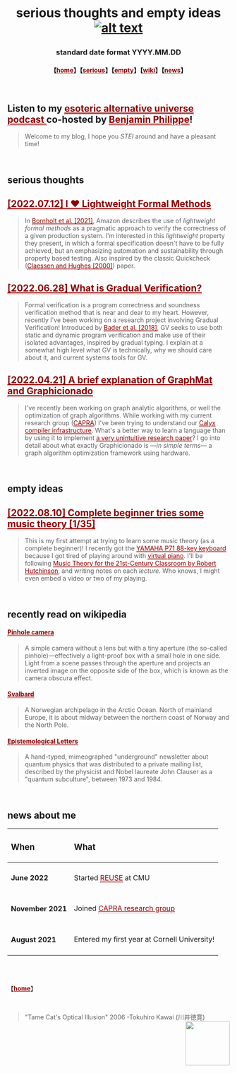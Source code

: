 # <p align="center"> serious thoughts and empty ideas [![alt text](https://jpramos.me/Data/icosi.png)](https://dogfeathers.com/icosidodec/topo.html) </p>
### <p align="center"> standard date format YYYY.MM.DD </p>
#### <p align="center">【<a href="https://jpramos.me" style="color: #8B0000; text-align: right">home</a>】【<a href="http://blog.jpramos.me/#serious-thoughts" style="color: #8B0000;">serious</a>】【<a href="http://blog.jpramos.me/#empty-ideas" style="color: #8B0000;">empty</a>】【<a href="http://blog.jpramos.me/#recently-read-on-wikipedia" style="color: #8B0000;">wiki</a>】【<a href="http://blog.jpramos.me/#news-about-me" style="color: #8B0000;">news</a>】</p>

<br>

##  Listen to my <a href="https://github.com/Camto/Subjective-Facts" style="color: #8B0000; border-bottom:1px dotted"> esoteric alternative universe podcast </a> co-hosted by <a href="https://github.com/Camto" style="color: #8B0000; border-bottom:1px dotted">Benjamin Philippe</a>!
> Welcome to my blog, I hope you *STEI* around and have a pleasant time!

<br>

## serious thoughts
<h2>
  <a href="http://blog.jpramos.me/2022.07.12" style="color: #8B0000; border-bottom:1px dotted">
    [2022.07.12] I ♥ Lightweight Formal Methods
  </a>
</h2>

> In <a href="https://assets.amazon.science/77/5e/4a7c238f4ce890efdc325df83263/using-lightweight-formal-methods-to-validate-a-key-value-storage-node-in-amazon-s3-2.pdf" style="color: #8B0000; border-bottom:1px dotted">Bornholt et al. [2021]</a>, Amazon describes the use of *lightweight formal methods* as a pragmatic approach to verify the correctness of a given production system. I'm interested in this *lightweight* property they present, in which a formal specification doesn't have to be fully achieved, but an emphasizing automation and sustainability through property based testing. Also inspired by the classic Quickcheck (<a href="https://www.cs.tufts.edu/~nr/cs257/archive/john-hughes/quick.pdf" style="color: #8B0000; border-bottom:1px dotted">Claessen and Hughes [2000]</a>) paper.

<h2>
  <a href="http://blog.jpramos.me/2022.06.28" style="color: #8B0000; border-bottom:1px dotted">
    [2022.06.28] What is Gradual Verification?
  </a>
</h2>

> Formal verification is a program correctness and soundness verification method that is near and dear to my heart. However, recently I've been working on a research project involving Gradual Verification! Introduced by <a href="http://www.cs.cmu.edu/~aldrich/papers/vmcai2018-gradual-verification.pdf" style="color: #8B0000; border-bottom:1px dotted">Bader et al. [2018]</a>, GV seeks to use both static and dynamic program verification and make use of their isolated advantages, inspired by gradual typing. I explain at a somewhat high level what GV is technically, why we should care about it, and current systems tools for GV.

<h2>
  <a href="http://blog.jpramos.me/2022.04.21" style="color: #8B0000; border-bottom:1px dotted">
    [2022.04.21] A brief explanation of GraphMat and Graphicionado
  </a>
</h2>

> I've recently been working on graph analytic algorithms, or well the optimization of graph algorithms. While working with my current research group (<a href="https://capra.cs.cornell.edu" style="color: #8B0000; border-bottom:1px dotted">CAPRA</a>) I've been trying to understand our <a href="calyxir.org" style="color: #8B0000; border-bottom:1px dotted">Calyx compiler infrastructure</a>. What's a better way to learn a language than by using it to implement <a href="https://mrmgroup.cs.princeton.edu/papers/taejun_micro16.pdf" style="color: #8B0000; border-bottom:1px dotted">a very unintuitive research paper</a>? I go into detail about what exactly Graphicionado is —*in simple terms*—  a graph algorithm optimization framework using hardware.

<br>

## empty ideas
<h2>
  <a href="http://blog.jpramos.me/2022.08.10" style="color: #8B0000; border-bottom:1px dotted">
    [2022.08.10] Complete beginner tries some music theory [1/35]
  </a>
</h2>

> This is my first attempt at trying to learn some music theory (as a complete beginner)! I recently got the <a href="https://piano-keyboard-reviews.com/brands/yamaha-keyboards/p71-review/" style="color: #8B0000; border-bottom:1px dotted">YAMAHA P71 88-key keyboard</a> because I got tired of playing around with <a href="https://virtualpiano.net/" style="color: #8B0000; border-bottom:1px dotted">virtual piano</a>. I'll be following <a href="https://musictheory.pugetsound.edu/mt21c/acknowledgement-1.html" style="color: #8B0000; border-bottom:1px dotted">Music Theory for the 21st-Century Classroom by Robert Hutchinson</a>, and writing notes on each *lecture*. Who knows, I might even embed a video or two of my playing.


<br>

## recently read on wikipedia

<h4>
  <a href="https://en.wikipedia.org/wiki/Pinhole_camera" style="color: #8B0000; border-bottom:1px dotted">
    Pinhole camera
  </a>
</h4>

> A simple camera without a lens but with a tiny aperture (the so-called pinhole)—effectively a light-proof box with a small hole in one side. Light from a scene passes through the aperture and projects an inverted image on the opposite side of the box, which is known as the camera obscura effect. 

<h4>
  <a href="https://en.wikipedia.org/wiki/Svalbard" style="color: #8B0000; border-bottom:1px dotted">
    Svalbard
  </a>
</h4>

> A Norwegian archipelago in the Arctic Ocean. North of mainland Europe, it is about midway between the northern coast of Norway and the North Pole.

<h4>
  <a href="https://en.wikipedia.org/wiki/Epistemological_Letters" style="color: #8B0000; border-bottom:1px dotted">
    Epistemological Letters
  </a>
</h4>
  
> A hand-typed, mimeographed "underground" newsletter about quantum physics that was distributed to a private mailing list, described by the physicist and Nobel laureate John Clauser as a "quantum subculture", between 1973 and 1984.

<br>

## news about me
| <h3> When </h3>            | <h3> What </h3>                          |
| :---                       | :---                                     | 
| <h4> June 2022 </h4>       | Started  <a href="https://www.cmu.edu/scs/isr/reuse" style="color: #8B0000; border-bottom:1px dotted">REUSE</a> at CMU |
| <h4> November 2021 </h4>   | Joined <a href="https://capra.cs.cornell.edu/" style="color: #8B0000; border-bottom:1px dotted">CAPRA research group</a>       |
| <h4> August 2021 </h4>     | Entered my first year at Cornell University! |

<br>

<br>

【<a href="https://jpramos.me" style="color: #8B0000; text-align: right">**home**</a>】

<br>

> "Tame Cat's Optical Illusion" 2006 -Tokuhiro Kawai (川井徳寛) [<img height=100px src="https://raw.githubusercontent.com/jpVinnie/jpvinnie.github.io/master/Data/Tokuhito%20Kawai3.jpg" align="right">](https://www.thegreatcat.org/the-cat-in-art-and-photos-2/cats-asian-art/tokuhiro-kawai-1971-present-japanese/)
